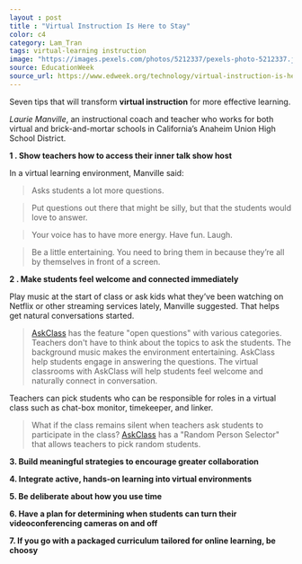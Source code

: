 ```yaml
---
layout : post
title : "Virtual Instruction Is Here to Stay"
color: c4
category: Lam_Tran
tags: virtual-learning instruction
image: "https://images.pexels.com/photos/5212337/pexels-photo-5212337.jpeg?auto=compress&cs=tinysrgb&w=1260&h=750&dpr=2"
source: EducationWeek
source_url: https://www.edweek.org/technology/virtual-instruction-is-here-to-stay-here-are-7-tips-for-doing-it-well/2022/04
---
```


Seven tips that will transform **virtual instruction** for more effective learning.

<!--more-->

*Laurie Manville*, an instructional coach and teacher who works for both virtual and brick-and-mortar schools in California’s Anaheim Union High School District.

**1 . Show teachers how to access their inner talk show host**

In a virtual learning environment, Manville said:
> Asks students a lot more questions.

> Put questions out there that might be silly, but that the students would love to answer. 

> Your voice has to have more energy. Have fun. Laugh. 

> Be a little entertaining. You need to bring them in because they’re all by themselves in front of a screen.

**2 . Make students feel welcome and connected immediately**

Play music at the start of class or ask kids what they’ve been watching on Netflix or other streaming services lately, Manville suggested. That helps get natural conversations started.
> [AskClass] has the feature "open questions" with various categories. Teachers don't have to think about the topics to ask the students. The background music makes the environment entertaining. AskClass help students engage in answering the questions. The virtual classrooms with AskClass will help students feel welcome and naturally connect in conversation.

Teachers can pick students who can be responsible for roles in a virtual class such as chat-box monitor, timekeeper, and linker. 
> What if the class remains silent when teachers ask students to participate in the class? [AskClass] has a "Random Person Selector" that allows teachers to pick random students.

**3. Build meaningful strategies to encourage greater collaboration**

**4. Integrate active, hands-on learning into virtual environments**

**5. Be deliberate about how you use time**

**6. Have a plan for determining when students can turn their videoconferencing cameras on and off**

**7. If you go with a packaged curriculum tailored for online learning, be choosy**

[AskClass]: https://askclass.org/
